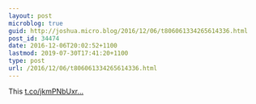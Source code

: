 ```yaml
---
layout: post
microblog: true
guid: http://joshua.micro.blog/2016/12/06/t806061334265614336.html
post_id: 34474
date: 2016-12-06T20:02:52+1100
lastmod: 2019-07-30T17:41:20+1100
type: post
url: /2016/12/06/t806061334265614336.html
---
```

This [t.co/jkmPNbUxr...](https://t.co/jkmPNbUxrM)
